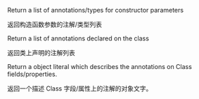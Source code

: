 Return a list of annotations/types for constructor parameters

返回构造函数参数的注解/类型列表

Return a list of annotations declared on the class

返回类上声明的注解列表

Return a object literal which describes the annotations on Class fields/properties.

返回一个描述 Class 字段/属性上的注解的对象文字。